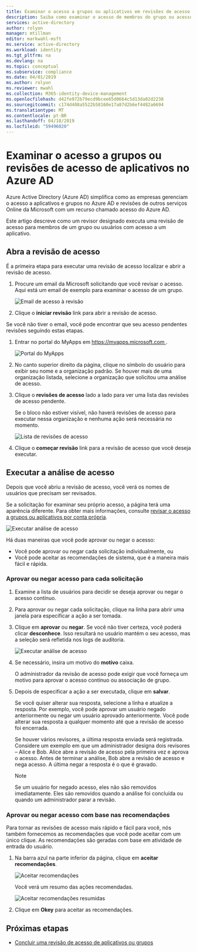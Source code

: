 ```yaml
---
title: Examinar o acesso a grupos ou aplicativos em revisões de acesso - Azure Active Directory | Microsoft Docs
description: Saiba como examinar o acesso de membros do grupo ou acesso de aplicativo em revisões de acesso do Active Directory do Azure.
services: active-directory
author: rolyon
manager: mtillman
editor: markwahl-msft
ms.service: active-directory
ms.workload: identity
ms.tgt_pltfrm: na
ms.devlang: na
ms.topic: conceptual
ms.subservice: compliance
ms.date: 04/01/2019
ms.author: rolyon
ms.reviewer: mwahl
ms.collection: M365-identity-device-management
ms.openlocfilehash: d42fe972b79ecd9bcee65d0664c5d13da02d2238
ms.sourcegitcommit: c174d408a5522b58160e17a87d2b6ef4482a6694
ms.translationtype: MT
ms.contentlocale: pt-BR
ms.lasthandoff: 04/18/2019
ms.locfileid: "59496020"
---
```

# <a name="review-access-to-groups-or-applications-in-azure-ad-access-reviews"></a>Examinar o acesso a grupos ou revisões de acesso de aplicativos no Azure AD

Azure Active Directory (Azure AD) simplifica como as empresas gerenciam o acesso a aplicativos e grupos no Azure AD e revisões de outros serviços Online da Microsoft com um recurso chamado acesso do Azure AD.

Este artigo descreve como um revisor designado executa uma revisão de acesso para membros de um grupo ou usuários com acesso a um aplicativo.

## <a name="open-the-access-review"></a>Abra a revisão de acesso

É a primeira etapa para executar uma revisão de acesso localizar e abrir a revisão de acesso.

1. Procure um email da Microsoft solicitando que você revisar o acesso. Aqui está um email de exemplo para examinar o acesso de um grupo.

    ![Email de acesso à revisão](./media/perform-access-review/access-review-email.png)

1. Clique o **iniciar revisão** link para abrir a revisão de acesso.

Se você não tiver o email, você pode encontrar que seu acesso pendentes revisões seguindo estas etapas.

1. Entrar no portal do MyApps em [ https://myapps.microsoft.com ](https://myapps.microsoft.com).

    ![Portal do MyApps](./media/perform-access-review/myapps-access-panel.png)

1. No canto superior direito da página, clique no símbolo do usuário para exibir seu nome e a organização padrão. Se houver mais de uma organização listada, selecione a organização que solicitou uma análise de acesso.

1. Clique o **revisões de acesso** lado a lado para ver uma lista das revisões de acesso pendente.

    Se o bloco não estiver visível, não haverá revisões de acesso para executar nessa organização e nenhuma ação será necessária no momento.

    ![Lista de revisões de acesso](./media/perform-access-review/access-reviews-list.png)

1. Clique o **começar revisão** link para a revisão de acesso que você deseja executar.

## <a name="perform-the-access-review"></a>Executar a análise de acesso

Depois que você abriu a revisão de acesso, você verá os nomes de usuários que precisam ser revisados.

Se a solicitação for examinar seu próprio acesso, a página terá uma aparência diferente. Para obter mais informações, consulte [revisar o acesso a grupos ou aplicativos por conta própria](review-your-access.md).

![Executar análise de acesso](./media/perform-access-review/perform-access-review.png)

Há duas maneiras que você pode aprovar ou negar o acesso:

- Você pode aprovar ou negar cada solicitação individualmente, ou
- Você pode aceitar as recomendações de sistema, que é a maneira mais fácil e rápida.

### <a name="approve-or-deny-access-for-each-request"></a>Aprovar ou negar acesso para cada solicitação

1. Examine a lista de usuários para decidir se deseja aprovar ou negar o acesso contínuo.

1. Para aprovar ou negar cada solicitação, clique na linha para abrir uma janela para especificar a ação a ser tomada.

1. Clique em **aprovar** ou **negar**. Se você não tiver certeza, você poderá clicar **desconhece**. Isso resultará no usuário mantém o seu acesso, mas a seleção será refletida nos logs de auditoria.

    ![Executar análise de acesso](./media/perform-access-review/approve-deny.png)

1. Se necessário, insira um motivo do **motivo** caixa.

    O administrador da revisão de acesso pode exigir que você forneça um motivo para aprovar o acesso contínuo ou associação de grupo.

1. Depois de especificar a ação a ser executada, clique em **salvar**.

    Se você quiser alterar sua resposta, selecione a linha e atualize a resposta. Por exemplo, você pode aprovar um usuário negado anteriormente ou negar um usuário aprovado anteriormente. Você pode alterar sua resposta a qualquer momento até que a revisão de acesso foi encerrada.

    Se houver vários revisores, a última resposta enviada será registrada. Considere um exemplo em que um administrador designa dois revisores – Alice e Bob. Alice abre a revisão de acesso pela primeira vez e aprova o acesso. Antes de terminar a análise, Bob abre a revisão de acesso e nega acesso. A última negar a resposta é o que é gravado.

    > [!NOTE]
    > Se um usuário for negado acesso, eles não são removidos imediatamente. Eles são removidos quando a análise foi concluída ou quando um administrador parar a revisão.

### <a name="approve-or-deny-access-based-on-recommendations"></a>Aprovar ou negar acesso com base nas recomendações

Para tornar as revisões de acesso mais rápido e fácil para você, nós também fornecemos as recomendações que você pode aceitar com um único clique. As recomendações são geradas com base em atividade de entrada do usuário.

1. Na barra azul na parte inferior da página, clique em **aceitar recomendações**.

    ![Aceitar recomendações](./media/perform-access-review/accept-recommendations.png)

    Você verá um resumo das ações recomendadas.

    ![Aceitar recomendações resumidas](./media/perform-access-review/accept-recommendations-summary.png)

1. Clique em **Okey** para aceitar as recomendações.

## <a name="next-steps"></a>Próximas etapas

- [Concluir uma revisão de acesso de aplicativos ou grupos](complete-access-review.md)
